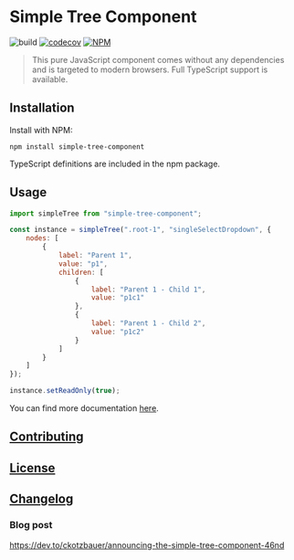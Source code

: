 # Simple Tree Component

![build](https://github.com/ckotzbauer/simple-tree-component/workflows/build/badge.svg)
[![codecov](https://codecov.io/gh/ckotzbauer/simple-tree-component/branch/main/graph/badge.svg?token=CDK8TH9DLZ)](https://codecov.io/gh/ckotzbauer/simple-tree-component)
[![NPM](https://img.shields.io/npm/v/simple-tree-component.svg)](https://www.npmjs.com/package/simple-tree-component)

> This pure JavaScript component comes without any dependencies and is targeted to modern browsers. Full TypeScript support is available.


## Installation

Install with NPM:
```
npm install simple-tree-component
```
TypeScript definitions are included in the npm package.

## Usage

```js
import simpleTree from "simple-tree-component";

const instance = simpleTree(".root-1", "singleSelectDropdown", {
    nodes: [
        {
            label: "Parent 1",
            value: "p1",
            children: [
                {
                    label: "Parent 1 - Child 1",
                    value: "p1c1"
                },
                {
                    label: "Parent 1 - Child 2",
                    value: "p1c2"
                }
            ]
        }
    ]
});

instance.setReadOnly(true);
```

You can find more documentation [here](https://www.ckotzbauer.de/simple-tree-component).


[Contributing](https://github.com/ckotzbauer/simple-tree-component/blob/main/.github/CONTRIBUTING.md)
--------
[License](https://github.com/ckotzbauer/simple-tree-component/blob/main/LICENSE)
--------
[Changelog](https://github.com/ckotzbauer/simple-tree-component/blob/main/CHANGELOG.md)
--------
### Blog post
https://dev.to/ckotzbauer/announcing-the-simple-tree-component-46nd


